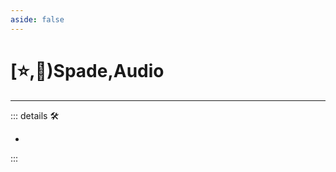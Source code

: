 ```yaml
---
aside: false
---
```

# [⭐,💜)<labor>Spade</labor>,<anima>Audio</anima>

---

<!-- =================================================== -->
<!-- =================================================== -->
<!-- =================================================== -->
<!-- =================================================== -->
<!-- =================================================== -->
::: details 🛠

-

:::
